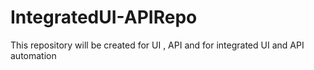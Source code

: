 # IntegratedUI-APIRepo
This repository will be created for UI , API and for integrated UI and API automation
